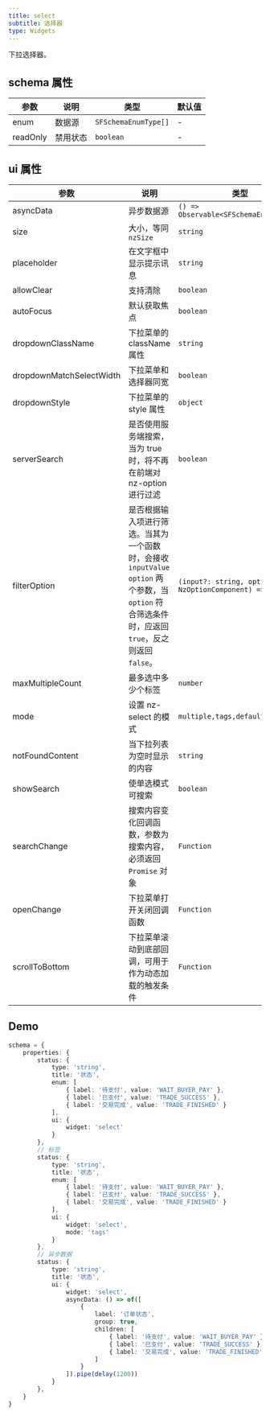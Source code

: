 ```yaml
---
title: select
subtitle: 选择器
type: Widgets
---
```


下拉选择器。

## schema 属性

参数 | 说明 | 类型 | 默认值
----|------|-----|------
enum | 数据源 | `SFSchemaEnumType[]` | -
readOnly | 禁用状态  | `boolean` | -

## ui 属性

参数 | 说明 | 类型 | 默认值
----|------|-----|------
asyncData | 异步数据源 | `() => Observable<SFSchemaEnumType[]>` | -
size | 大小，等同 `nzSize` | `string` | -
placeholder | 在文字框中显示提示讯息 | `string` | -
allowClear | 支持清除 | `boolean` | `false`
autoFocus | 默认获取焦点 | `boolean` | `false`
dropdownClassName | 下拉菜单的 className 属性 | `string` | -
dropdownMatchSelectWidth | 下拉菜单和选择器同宽 | `boolean` | `true`
dropdownStyle | 下拉菜单的 style 属性 | `object` | -
serverSearch | 是否使用服务端搜索，当为 true 时，将不再在前端对 nz-option 进行过滤 | `boolean` | `false`
filterOption | 是否根据输入项进行筛选。当其为一个函数时，会接收 `inputValue` `option` 两个参数，当 `option` 符合筛选条件时，应返回 `true`，反之则返回 `false`。 | `(input?: string, option?: NzOptionComponent) => boolean;` | -
maxMultipleCount | 最多选中多少个标签| `number` | `Infinity`
mode | 设置 nz-select 的模式 | `multiple,tags,default` | `default`
notFoundContent | 当下拉列表为空时显示的内容 | `string` | -
showSearch | 使单选模式可搜索 | `boolean` | `false`
searchChange | 搜索内容变化回调函数，参数为搜索内容，必须返回 `Promise` 对象 | `Function` | -
openChange | 下拉菜单打开关闭回调函数 | `Function` | -
scrollToBottom | 下拉菜单滚动到底部回调，可用于作为动态加载的触发条件 | `Function` | -

## Demo

```ts
schema = {
    properties: {
        status: {
            type: 'string',
            title: '状态',
            enum: [
                { label: '待支付', value: 'WAIT_BUYER_PAY' },
                { label: '已支付', value: 'TRADE_SUCCESS' },
                { label: '交易完成', value: 'TRADE_FINISHED' }
            ],
            ui: {
                widget: 'select'
            }
        },
        // 标签
        status: {
            type: 'string',
            title: '状态',
            enum: [
                { label: '待支付', value: 'WAIT_BUYER_PAY' },
                { label: '已支付', value: 'TRADE_SUCCESS' },
                { label: '交易完成', value: 'TRADE_FINISHED' }
            ],
            ui: {
                widget: 'select',
                mode: 'tags'
            }
        },
        // 异步数据
        status: {
            type: 'string',
            title: '状态',
            ui: {
                widget: 'select',
                asyncData: () => of([
                    {
                        label: '订单状态',
                        group: true,
                        children: [
                            { label: '待支付', value: 'WAIT_BUYER_PAY' },
                            { label: '已支付', value: 'TRADE_SUCCESS' },
                            { label: '交易完成', value: 'TRADE_FINISHED' }
                        ]
                    }
                ]).pipe(delay(1200))
            }
        },
    }
}
```
